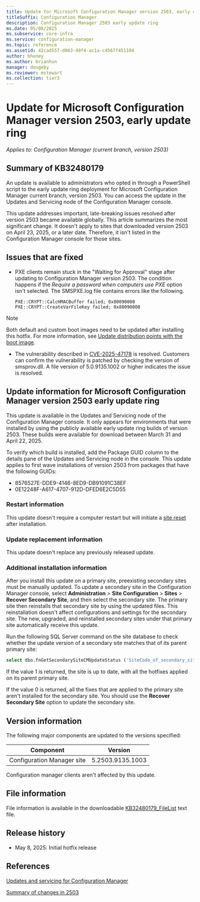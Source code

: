 ```yaml
---
title: Update for Microsoft Configuration Manager version 2503, early update ring
titleSuffix: Configuration Manager
description: Configuration Manager 2503 early update ring
ms.date: 05/08/2025
ms.subservice: core-infra
ms.service: configuration-manager
ms.topic: reference
ms.assetid: 42cad557-d063-49f4-ac1a-c4567f451104
author: bhuney
ms.author: brianhun
manager: dougeby
ms.reviewer: mstewart
ms.collection: tier3
---
```

# Update for Microsoft Configuration Manager version 2503, early update ring

*Applies to: Configuration Manager (current branch, version 2503)*
## Summary of KB32480179
An update is available to administrators who opted in through a PowerShell script to the early update ring deployment for Microsoft Configuration Manager current branch, version 2503. You can access the update in the Updates and Servicing node of the Configuration Manager console.

This update addresses important, late-breaking issues resolved after version 2503 became available globally. This article summarizes the most significant change.
It doesn't apply to sites that downloaded version 2503 on April 23, 2025, or a later date. Therefore, it isn't listed in the Configuration Manager console for those sites.

## Issues that are fixed
<!-- 32278185 -->
- PXE clients remain stuck in the "Waiting for Approval" stage after updating to Configuration Manager version 2503. The condition happens if the *Require a password when computers use PXE* option isn't selected.
The SMSPXE.log file contains errors like the following.
   ```console
   PXE::CRYPT::CalcHMACBuffer failed; 0x80090008
   PXE::CRYPT::CreateVarFileKey failed; 0x80090008
   ```
> [!NOTE]
>Both default and custom boot images need to be updated after installing this hotfix. For more information, see [Update distribution points with the boot image](../../../../intune/configmgr/osd/get-started/manage-boot-images.md#update-distribution-points-with-the-boot-image).
>
<!-- 31986267 -->
- The vulnerability described in [CVE-2025-47178](https://msrc.microsoft.com/update-guide/en-US/vulnerability/CVE-2025-47178) is resolved. Customers can confirm the vulnerability is patched by checking the version of smsprov.dll. A file version of 5.0.9135.1002 or higher indicates the issue is resolved.


## Update information for Microsoft Configuration Manager version 2503 early update ring
This update is available in the Updates and Servicing node of the Configuration Manager console. It only appears for environments that were installed by using the publicly available early update ring builds of version 2503. These builds were available for download between March 31 and April 22, 2025.

To verify which build is installed, add the Package GUID column to the details pane of the Updates and Servicing node in the console. This update applies to first wave installations of version 2503 from packages that have the following GUIDs:

- 8576527E-DDE9-4146-8ED9-DB91091C38EF
- 0E12248F-A617-4707-912D-DFED6E2C5D55

### Restart information
This update doesn't require a computer restart but will initiate a [site reset](../../core/servers/manage/modify-your-infrastructure.md#bkmk_reset) after installation.

### Update replacement information
This update doesn't replace any previously released update.

### Additional installation information
After you install this update on a primary site, preexisting secondary sites must be manually updated. To update a secondary site in the Configuration Manager console, select **Administration** > **Site Configuration** > **Sites** >  **Recover Secondary Site**, and then select the secondary site. The primary site then reinstalls that secondary site by using the updated files. This reinstallation doesn't affect configurations and settings for the secondary site. The new, upgraded, and reinstalled secondary sites under that primary site automatically receive this update.

Run the following SQL Server command on the site database to check whether the update version of a secondary site matches that of its parent primary site:
   ```sql
   select dbo.fnGetSecondarySiteCMUpdateStatus ('SiteCode_of_secondary_site')
   ```
If the value 1 is returned, the site is up to date, with all the hotfixes applied on its parent primary site.

If the value 0 is returned, all the fixes that are applied to the primary site aren't installed for the secondary site. You should use the **Recover Secondary Site** option to update the secondary site.

## Version information
The following major components are updated to the versions specified:

|Component |Version |
|---|---|
| Configuration Manager site | 5.2503.9135.1003 |

Configuration manager clients aren't affected by this update.

## File information
File information is available in the downloadable [KB32480179_FileList](https://aka.ms/KB32480179_FileList) text file.

## Release history
- May 8, 2025: Initial hotfix release

## References
[Updates and servicing for Configuration Manager](../../core/servers/manage/updates.md)

[Summary of changes in 2503](../../hotfix/2503/31909343.md)